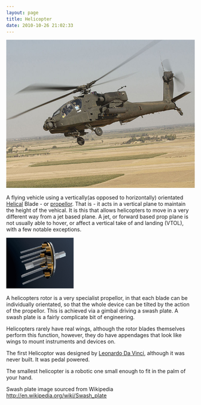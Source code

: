 ```yaml
---
layout: page
title: Helicopter
date: 2010-10-26 21:02:33
---
```

<img alt="AH64 Apache Longbow Helicopter" class="img-responsive" src="/galleries/gallery-1-common-images/36-AH-64D_Apache_Longbow.jpg"/>

A flying vehicle using a vertically(as opposed to horizontally) orientated <a class="wiki" href="/wiki/helical.html" title="Helical">Helical</a> Blade - or <a class="wiki" href="/wiki/propellor.html" title="Propellor">propellor</a>.  That is - it acts in a vertical plane to maintain the height of the vehical. It is this that allows helicopters to  move in a very different way from a jet based plane. A jet, or forward based prop plane is not usually able to hover, or affect a vertical take of and landing (VTOL), with a few notable exceptions.

<img class="img-responsive" src="/galleries/gallery-1-common-images/37-swashplate_anim_metal.gif"/>

 A helicopters rotor is a very specialist propellor, in that each blade can be individually orientated, so that the whole device can be tilted by the action of the propellor. This is achieved via a gimbal driving a swash plate. A swash plate is a fairly complicate bit of engineering.

Helicopters rarely have real wings, although the rotor blades themselves perform this function, however, they do have appendages that look like wings to mount instruments and devices on.

The first Helicoptor was designed by <a class="wiki" href="/wiki/leonardo_da_vinci.html" title="Leonardo Da Vinci">Leonardo Da Vinci</a>, although it was never built. It was pedal powered.

The smallest helicopter is a robotic one small enough to fit in the palm of your hand.

Swash plate image sourced from Wikipedia <a  href="http://en.wikipedia.org/wiki/Swash_plate" rel="external" target="_blank">http://en.wikipedia.org/wiki/Swash_plate</a>
